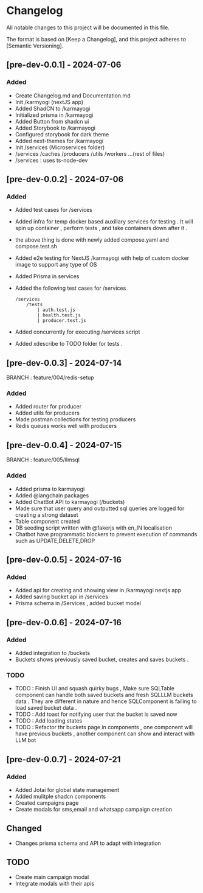 # Changelog

All notable changes to this project will be documented in this file.

The format is based on [Keep a Changelog],
and this project adheres to [Semantic Versioning].

## [pre-dev-0.0.1] - 2024-07-06

### Added

- Create Changelog.md and Documentation.md
- Init /karmyogi (nextJS app) 
- Added ShadCN to /karmayogi
- Initialized prisma in /karmayogi
- Added Button from shadcn ui
- Added Storybook to /karmayogi
- Configured storybook for dark theme 
- Added next-themes for /karmayogi
- Init /services (Microservices folder)
- /services
    /caches
    /producers
    /utils
    /workers
    ...(rest of files)
- /services : uses ts-node-dev
  
## [pre-dev-0.0.2] - 2024-07-06

### Added

- Added test cases for /services
- Added infra for temp docker based auxillary services for testing . It will spin up container , perform tests , and take containers down after it .
- the above thing is done with newly added compose.yaml and compose.test.sh
- Added e2e testing for NextJS /karmayogi with help of custom docker image to support any type of OS
- Added Prisma in services
- Added the following test cases for /services

    ```
    /services 
        /tests
            | auth.test.js
            | health.test.js
            | producer.test.js
    ```

- Added concurrently for executing /services script
- Added xdescribe to TODO folder for tests .


## [pre-dev-0.0.3] - 2024-07-14

BRANCH : feature/004/redis-setup

### Added

- Added router for producer 
- Added utils for producers 
- Made postman collections for testing producers
- Redis queues works well with producers  


## [pre-dev-0.0.4] - 2024-07-15

BRANCH : feature/005/llmsql

### Added

- Added prisma to karmayogi
- Added @langchain packages
- Added ChatBot API to karmayogi (/buckets)
- Made sure that user query and outputted sql queries are logged for creating a strong dataset
- Table component created 
- DB seeding script written with @fakerjs with en_IN localisation
- Chatbot have programmatic blockers to prevent execution of commands such as UPDATE,DELETE,DROP


## [pre-dev-0.0.5] - 2024-07-16

### Added

- Added api for creating and showing view in /karmayogi nextjs app
- Added saving bucket api in /services
- Prisma schema in /Services , added bucket model


## [pre-dev-0.0.6] - 2024-07-16

### Added

- Added integration to /buckets
- Buckets shows previously saved bucket, creates and saves buckets .

### TODO
- TODO : Finish UI and squash quirky bugs , Make sure SQLTable component can handle both saved buckets and fresh SQLLLM buckets data . They are different in nature and hence SQLComponent is failing to load saved bucket data .
- TODO : Add toast for notifying user that the bucket is saved now
- TODO : Add loading states
- TODO : Refactor thr buckets page in components , one component will have previous buckets , another component can show and interact with LLM bot


## [pre-dev-0.0.7] - 2024-07-21

### Added

- Added Jotai for global state management
- Added mulitple shadcn components
- Created campaigns page
- Create modals for sms,email and whatsapp campaign creation

## Changed

- Changes prisma schema and API to adapt with integration

## TODO
- Create main campaign modal
- Integrate modals with their apis
